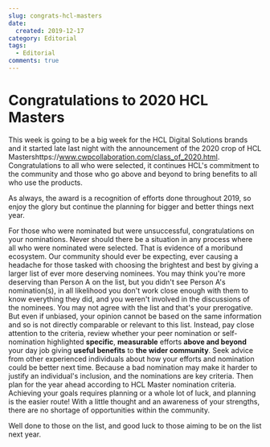 ```yaml
---
slug: congrats-hcl-masters
date: 
  created: 2019-12-17
category: Editorial
tags: 
  - Editorial
comments: true
---
```

# Congratulations to 2020 HCL Masters

This week is going to be a big week for the HCL Digital Solutions brands and it started late last night with the announcement of the 2020 crop of HCL Mastershttps://www.cwpcollaboration.com/class_of_2020.html. Congratulations to all who were selected, it continues HCL's commitment to the community and those who go above and beyond to bring benefits to all who use the products.

<!-- more -->

As always, the award is a recognition of efforts done throughout 2019, so enjoy the glory but continue the planning for bigger and better things next year.

For those who were nominated but were unsuccessful, congratulations on your nominations. Never should there be a situation in any process where all who were nominated were selected. That is evidence of a moribund ecosystem. Our community should ever be expecting, ever causing a headache for those tasked with choosing the brightest and best by giving a larger list of ever more deserving nominees.  You may think you're more deserving than Person A on the list, but you didn't see Person A's nomination(s), in all likelihood you don't work close enough with them to know everything they did, and you weren't involved in the discussions of the nominees. You may not agree with the list and that's your prerogative. But even if unbiased, your opinion cannot be based on the same information and so is not directly comparable or relevant to this list. Instead, pay close attention to the criteria, review whether your peer nomination or self-nomination highlighted **specific**, **measurable** efforts **above and beyond** your day job giving **useful benefits** to **the wider community**. Seek advice from other experienced individuals about how your efforts and nomination could be better next time. Because a bad nomination may make it harder to justify an individual's inclusion, and the nominations are key criteria. Then plan for the year ahead according to HCL Master nomination criteria. Achieving your goals requires planning or a whole lot of luck, and planning is the easier route! With a little thought and an awareness of your strengths, there are no shortage of opportunities within the community.

Well done to those on the list, and good luck to those aiming to be on the list next year.